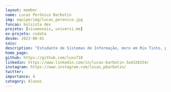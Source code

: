 ```yaml
---
layout: member
name: Lucas Perônico Barbotin
img: equipe/img/lucas_peronico.jpg
funcao: bolsista dev
projeto: [vivamoveis, universi.me]
ex-projeto: codata
desde: 2023-08-01
saiu: 
description: "Estudante de Sistemas de Informação, moro em Rio Tinto, possuo um enorme interesse em tecnologias e sempre busco aprender novos assuntos e desenvolver novas habilidades, gosto bastante de programar em C++ e em Java. Atuando atualmente como bolsista para a CODATA."
home_page: 
github: https://github.com/luxs710
linkedin: https://www.linkedin.com/in/lucas-barbotin-3a4320254/
instagram: https://www.instagram.com/lucas_pbarbotin/
twitter: 
importance: 4
category: Alunos
---
```

